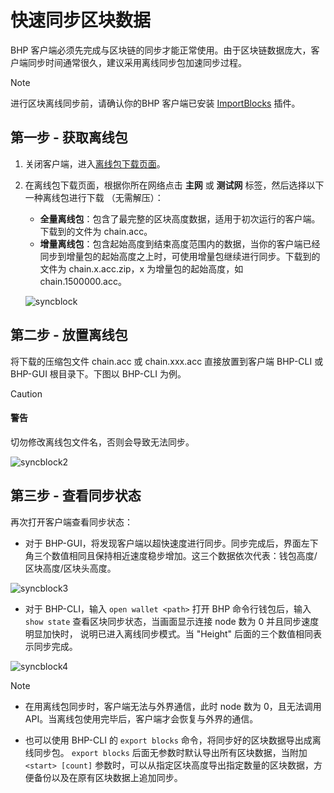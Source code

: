 # 快速同步区块数据

BHP 客户端必须先完成与区块链的同步才能正常使用。由于区块链数据庞大，客户端同步时间通常很久，建议采用离线同步包加速同步过程。

> [!Note]
>
> 进行区块离线同步前，请确认你的BHP 客户端已安装 [ImportBlocks](https://github.com/BhpAlpha/bhp-plugins/releases) 插件。
>

## 第一步 - 获取离线包

1. 关闭客户端，进入[离线包下载页面](https://bhpa.io/community-details15.html)。

2. 在离线包下载页面，根据你所在网络点击 **主网** 或 **测试网** 标签，然后选择以下一种离线包进行下载 （无需解压）：

   - **全量离线包**：包含了最完整的区块高度数据，适用于初次运行的客户端。下载到的文件为 chain.acc。
   - **增量离线包**：包含起始高度到结束高度范围内的数据，当你的客户端已经同步到增量包的起始高度之上时，可使用增量包继续进行同步。下载到的文件为 chain.x.acc.zip，x 为增量包的起始高度，如 chain.1500000.acc。

   ![syncblock](https://github.com/BhpAlpha/docs/raw/master/asset/syncblock.png)

## 第二步 - 放置离线包

将下载的压缩包文件 chain.acc 或 chain.xxx.acc 直接放置到客户端 BHP-CLI 或 BHP-GUI 根目录下。下图以 BHP-CLI 为例。

> [!Caution]
>
> #### 警告
>
> 切勿修改离线包文件名，否则会导致无法同步。 

![syncblock2](https://github.com/BhpAlpha/docs/raw/master/asset/syncblock2.png)

## 第三步 - 查看同步状态

再次打开客户端查看同步状态：

- 对于 BHP-GUI，将发现客户端以超快速度进行同步。同步完成后，界面左下角三个数值相同且保持相近速度稳步增加。这三个数据依次代表：钱包高度/区块高度/区块头高度。

![syncblock3](https://github.com/BhpAlpha/docs/raw/master/asset/syncblock3.png)

- 对于 BHP-CLI，输入 `open wallet <path>` 打开 BHP 命令行钱包后，输入 `show state` 查看区块同步状态，当画面显示连接 node 数为 0 并且同步速度明显加快时， 说明已进入离线同步模式。当 "Height" 后面的三个数值相同表示同步完成。

![syncblock4](https://github.com/BhpAlpha/docs/raw/master/asset/syncblock4.png)

> [!Note]
>
> - 在用离线包同步时，客户端无法与外界通信，此时 node 数为 0，且无法调用 API。当离线包使用完毕后，客户端才会恢复与外界的通信。
>
> - 也可以使用 BHP-CLI 的 `export blocks` 命令，将同步好的区块数据导出成离线同步包。 `export blocks` 后面无参数时默认导出所有区块数据，当附加 `<start> [count]` 参数时，可以从指定区块高度导出指定数量的区块数据，方便备份以及在原有区块数据上追加同步。